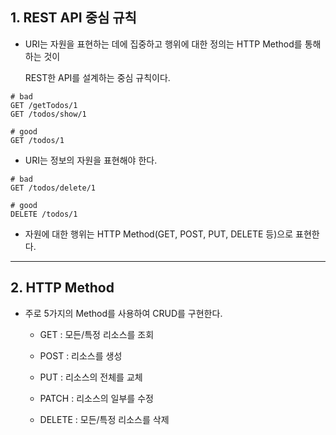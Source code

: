 ## 1. REST API 중심 규칙

- URI는 자원을 표현하는 데에 집중하고 행위에 대한 정의는 HTTP Method를 통해 하는 것이

    REST한 API를 설계하는 중심 규칙이다.

~~~ code
# bad
GET /getTodos/1
GET /todos/show/1

# good
GET /todos/1
~~~

- URI는 정보의 자원을 표현해야 한다.

~~~ code
# bad
GET /todos/delete/1

# good
DELETE /todos/1
~~~

- 자원에 대한 행위는 HTTP Method(GET, POST, PUT, DELETE 등)으로 표현한다.

<hr >

## 2. HTTP Method

- 주로 5가지의 Method를 사용하여 CRUD를 구현한다.

    - GET : 모든/특정 리소스를 조회

    - POST : 리소스를 생성

    - PUT : 리소스의 전체를 교체

    - PATCH : 리소스의 일부를 수정

    - DELETE : 모든/특정 리소스를 삭제

